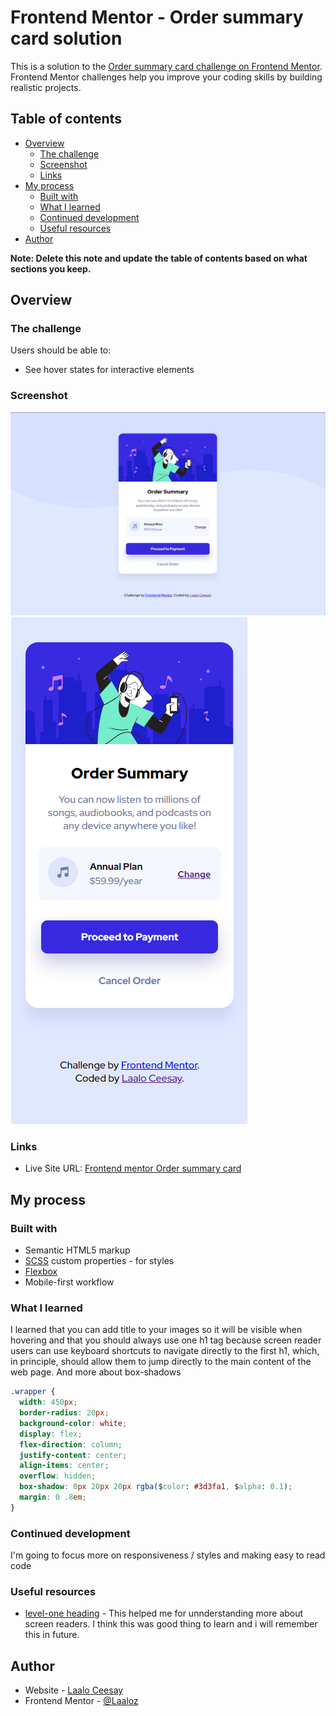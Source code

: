 # Frontend Mentor - Order summary card solution

This is a solution to the [Order summary card challenge on Frontend Mentor](https://www.frontendmentor.io/challenges/order-summary-component-QlPmajDUj). Frontend Mentor challenges help you improve your coding skills by building realistic projects. 

## Table of contents

- [Overview](#overview)
  - [The challenge](#the-challenge)
  - [Screenshot](#screenshot)
  - [Links](#links)
- [My process](#my-process)
  - [Built with](#built-with)
  - [What I learned](#what-i-learned)
  - [Continued development](#continued-development)
  - [Useful resources](#useful-resources)
- [Author](#author)

**Note: Delete this note and update the table of contents based on what sections you keep.**

## Overview

### The challenge

Users should be able to:

- See hover states for interactive elements

### Screenshot

![](./screenshots/desktop-design.png)
![](./screenshots/mobile-design.png)

### Links

- Live Site URL: [Frontend mentor Order summary card](https://61186d8ed7c0cfa6ec2f06c6--relaxed-jackson-9eb910.netlify.app/)

## My process

### Built with

- Semantic HTML5 markup
- [SCSS](https://sass-lang.com/guide) custom properties - for styles
- [Flexbox](https://css-tricks.com/snippets/css/a-guide-to-flexbox/)
- Mobile-first workflow

### What I learned

I learned that you can add title to your images so it will be visible when hovering
and that you should always use one h1 tag because screen reader users can use keyboard shortcuts to navigate directly to the first h1, which, in principle, should allow them to jump directly to the main content of the web page. And more about box-shadows

```css
.wrapper {
  width: 450px;
  border-radius: 20px;
  background-color: white;
  display: flex;
  flex-direction: column;
  justify-content: center;
  align-items: center;
  overflow: hidden;
  box-shadow: 0px 20px 20px rgba($color: #3d3fa1, $alpha: 0.1);
  margin: 0 .8em;
}
```

### Continued development

I'm going to focus more on responsiveness / styles and making easy to read code

### Useful resources

- [level-one heading](https://dequeuniversity.com/rules/axe/4.2/page-has-heading-one?application=axeAPI) - This helped me for unnderstanding more about screen readers. I think this was good thing to learn and i will remember this in future.

## Author

- Website - [Laalo Ceesay](https://www.laaloceesay.com/)
- Frontend Mentor - [@Laaloz](https://www.frontendmentor.io/profile/Laaloz)
